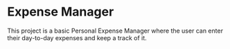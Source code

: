 # Expense Manager

This project is a basic Personal Expense Manager where the user can enter their day-to-day expenses and keep a track of it.

